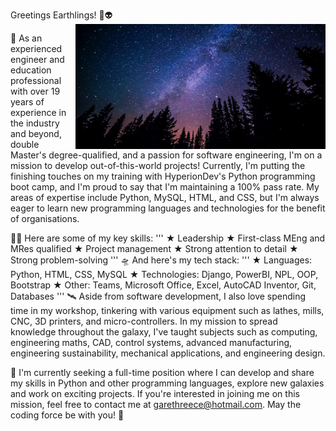 Greetings Earthlings! 👋👽
<img align="right" src="https://github.com/garethreece/garethreece/blob/main/trees%20and%20stars.jpg" width="400" height="200" alt="Looking up at the sky with trees and stars at night">

🚀 As an experienced engineer and education professional with over 19 years of experience in the industry and beyond, double Master's degree-qualified, and a passion for software engineering, I'm on a mission to develop out-of-this-world projects! Currently, I'm putting the finishing touches on my training with HyperionDev's Python programming boot camp, and I'm proud to say that I'm maintaining a 100% pass rate. My areas of expertise include Python, MySQL, HTML, and CSS, but I'm always eager to learn new programming languages and technologies for the benefit of organisations.

👨‍🚀 Here are some of my key skills:
'''
  ★ Leadership
  ★ First-class MEng and MRes qualified
  ★ Project management
  ★ Strong attention to detail
  ★ Strong problem-solving
'''
🛸 And here's my tech stack:
'''
  ★ Languages: Python, HTML, CSS, MySQL
  ★ Technologies: Django, PowerBI, NPL, OOP, Bootstrap
  ★ Other: Teams, Microsoft Office, Excel, AutoCAD Inventor, Git, Databases
'''
🛰️ Aside from software development, I also love spending time in my workshop, tinkering with various equipment such as lathes, mills, CNC, 3D printers, and micro-controllers. In my mission to spread knowledge throughout the galaxy, I've taught subjects such as computing, engineering maths, CAD, control systems, advanced manufacturing, engineering sustainability, mechanical applications, and engineering design.

🌙 I'm currently seeking a full-time position where I can develop and share my skills in Python and other programming languages, explore new galaxies and work on exciting projects. If you're interested in joining me on this mission, feel free to contact me at garethreece@hotmail.com. May the coding force be with you! 🚀


